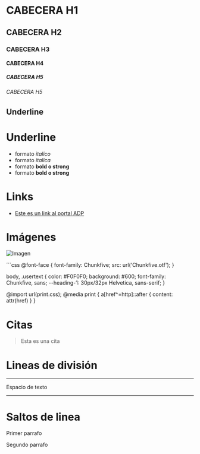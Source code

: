 # CABECERA H1
## CABECERA H2
### CABECERA H3
#### CABECERA H4
##### CABECERA H5
###### CABECERA H5


Underline
---------


Underline
================

- formato *italico* 
- formato _italica_
- formato **bold o strong**
- formato __bold o strong__


Links
=====

- [Este es un link al portal ADP](https://www.aguapuebla.mx)


Imágenes
========
![Imagen](https://media.gettyimages.com/id/153151235/es/foto/estatua-aislado-de-neptuno-frente-a-piazza-navona.jpg?s=2048x2048&w=gi&k=20&c=eCECTlL_WZNgLJ06_M0CZWhEtj7HRpT2a2r6uPKVGX0=)


´´´css
@font-face {
  font-family: Chunkfive; src: url('Chunkfive.otf');
}

body, .usertext {
  color: #F0F0F0; background: #600;
  font-family: Chunkfive, sans;
  --heading-1: 30px/32px Helvetica, sans-serif;
}

@import url(print.css);
@media print {
  a[href^=http]::after {
    content: attr(href)
  }
}

Citas
=====
> Esta es una cita

Lineas de división
=====

---
Espacio de texto

***

Saltos de linea
===============
Primer parrafo

Segundo parrafo




        